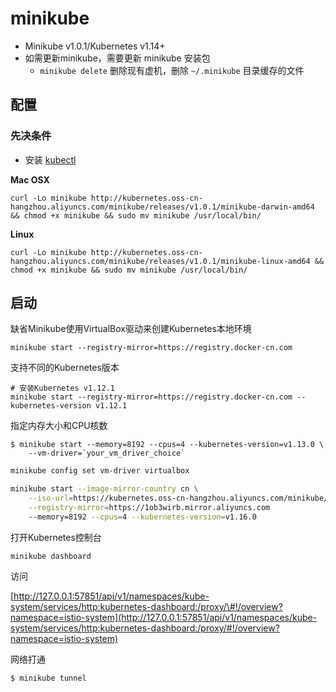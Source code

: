 # minikube

* Minikube v1.0.1/Kubernetes v1.14+
* 如需更新minikube，需要更新 minikube 安装包
  * `minikube delete` 删除现有虚机，删除 `~/.minikube` 目录缓存的文件

## 配置

### 先决条件

* 安装 [kubectl](https://kubernetes.io/docs/tasks/kubectl/install/)

**Mac OSX**

```text
curl -Lo minikube http://kubernetes.oss-cn-hangzhou.aliyuncs.com/minikube/releases/v1.0.1/minikube-darwin-amd64 && chmod +x minikube && sudo mv minikube /usr/local/bin/
```

**Linux**

```text
curl -Lo minikube http://kubernetes.oss-cn-hangzhou.aliyuncs.com/minikube/releases/v1.0.1/minikube-linux-amd64 && chmod +x minikube && sudo mv minikube /usr/local/bin/
```

## 启动

缺省Minikube使用VirtualBox驱动来创建Kubernetes本地环境

```text
minikube start --registry-mirror=https://registry.docker-cn.com
```

支持不同的Kubernetes版本

```text
# 安装Kubernetes v1.12.1
minikube start --registry-mirror=https://registry.docker-cn.com --kubernetes-version v1.12.1
```

指定内存大小和CPU核数

```text
$ minikube start --memory=8192 --cpus=4 --kubernetes-version=v1.13.0 \
    --vm-driver=`your_vm_driver_choice`
```

```bash
minikube config set vm-driver virtualbox

minikube start --image-mirror-country cn \
    --iso-url=https://kubernetes.oss-cn-hangzhou.aliyuncs.com/minikube/iso/minikube-v1.5.0.iso \
    --registry-mirror=https://1ob3wirb.mirror.aliyuncs.com
    --memory=8192 --cpus=4 --kubernetes-version=v1.16.0 
```

打开Kubernetes控制台

```text
minikube dashboard
```

访问

[http://127.0.0.1:57851/api/v1/namespaces/kube-system/services/http:kubernetes-dashboard:/proxy/\#!/overview?namespace=istio-system](http://127.0.0.1:57851/api/v1/namespaces/kube-system/services/http:kubernetes-dashboard:/proxy/#!/overview?namespace=istio-system)

网络打通

```text
$ minikube tunnel
```

